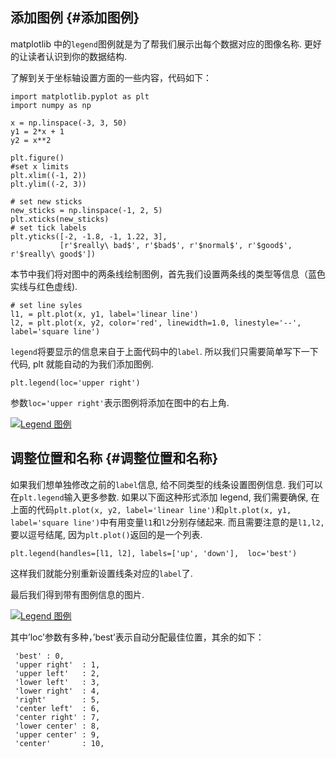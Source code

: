 ## 添加图例 {#添加图例}

matplotlib 中的`legend`图例就是为了帮我们展示出每个数据对应的图像名称. 更好的让读者认识到你的数据结构.

了解到关于坐标轴设置方面的一些内容，代码如下：

```
import matplotlib.pyplot as plt
import numpy as np

x = np.linspace(-3, 3, 50)
y1 = 2*x + 1
y2 = x**2

plt.figure()
#set x limits
plt.xlim((-1, 2))
plt.ylim((-2, 3))

# set new sticks
new_sticks = np.linspace(-1, 2, 5)
plt.xticks(new_sticks)
# set tick labels
plt.yticks([-2, -1.8, -1, 1.22, 3],
           [r'$really\ bad$', r'$bad$', r'$normal$', r'$good$', r'$really\ good$'])
```

本节中我们将对图中的两条线绘制图例，首先我们设置两条线的类型等信息（蓝色实线与红色虚线\).

```
# set line syles
l1, = plt.plot(x, y1, label='linear line')
l2, = plt.plot(x, y2, color='red', linewidth=1.0, linestyle='--', label='square line')
```

`legend`将要显示的信息来自于上面代码中的`label`. 所以我们只需要简单写下一下代码, plt 就能自动的为我们添加图例.

```
plt.legend(loc='upper right')
```

参数`loc='upper right'`表示图例将添加在图中的右上角.

[![](https://morvanzhou.github.io/static/results/plt/2_5_1.png "Legend 图例")](https://morvanzhou.github.io/static/results/plt/2_5_1.png)

## 调整位置和名称 {#调整位置和名称}

如果我们想单独修改之前的`label`信息, 给不同类型的线条设置图例信息. 我们可以在`plt.legend`输入更多参数. 如果以下面这种形式添加 legend, 我们需要确保, 在上面的代码`plt.plot(x, y2, label='linear line')`和`plt.plot(x, y1, label='square line')`中有用变量`l1`和`l2`分别存储起来. 而且需要注意的是`l1,l2,`要以逗号结尾, 因为`plt.plot()`返回的是一个列表.

```
plt.legend(handles=[l1, l2], labels=['up', 'down'],  loc='best')
```

这样我们就能分别重新设置线条对应的`label`了.

最后我们得到带有图例信息的图片.

[![](https://morvanzhou.github.io/static/results/plt/2_5_2.png "Legend 图例")](https://morvanzhou.github.io/static/results/plt/2_5_2.png)

其中’loc’参数有多种，’best’表示自动分配最佳位置，其余的如下：

```
 'best' : 0,          
 'upper right'  : 1,
 'upper left'   : 2,
 'lower left'   : 3,
 'lower right'  : 4,
 'right'        : 5,
 'center left'  : 6,
 'center right' : 7,
 'lower center' : 8,
 'upper center' : 9,
 'center'       : 10,
```




